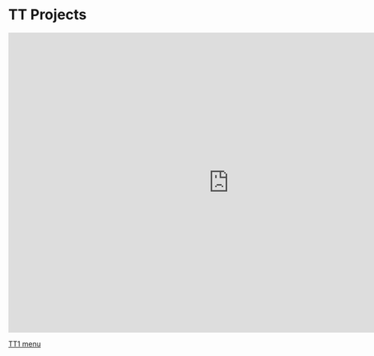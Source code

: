 # TT Projects

<center><iframe frameborder="0" width="175%" height="600px" src="https://replit.com/@GabrielBoudreau/GabrielBoudreaugithubio#main.py?lite=true"></iframe></center>  

[TT1 menu](https://replit.com/@GabrielBoudreau/TT1#main.py)  
